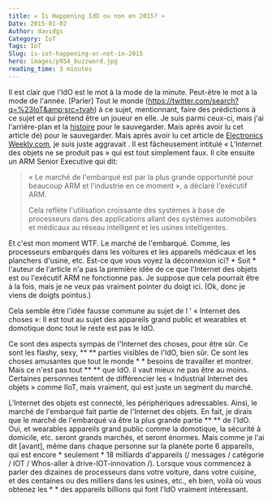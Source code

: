 ```yaml
---
title: « Is Happening IdO ou non en 2015? »
Date: 2015-01-02
Author: davidgs
Category: IoT
Tags: IoT
Slug: is-iot-happening-or-not-in-2015
hero: images/p954_buzzword.jpg
reading_time: 3 minutes
---
```


Il est clair que l'IdO est le mot à la mode de la minute. Peut-être le mot à la mode de l'année. [Parler] Tout le monde (https://twitter.com/search?q=%23IoT&amp;src=tyah) à ce sujet, mentionnant, faire des prédictions à ce sujet et qui prétend être un joueur en elle. Je suis parmi ceux-ci, mais j'ai l'arrière-plan et la [histoire](https://twitter.com/search?q=%23IoT&src=tyah) pour le sauvegarder. Mais après avoir lu cet article de) pour le sauvegarder. Mais après avoir lu cet article de [Electronics Weekly.com](/posts/category/iot/whos-going-to-drive-iot-innovation/), je suis juste aggravait . Il est fâcheusement intitulé « L'Internet des objets ne se produit pas » qui est tout simplement faux. Il cite ensuite un ARM Senior Executive qui dit:

> « Le marché de l'embarqué est par la plus grande opportunité pour beaucoup ARM et l'industrie en ce moment », a déclaré l'exécutif ARM.
>
> Cela reflète l'utilisation croissante des systèmes à base de processeurs dans des applications allant des systèmes automobiles et médicaux au réseau intelligent et les usines intelligentes.

Et c'est mon moment WTF. Le marché de l'embarqué. Comme, les processeurs embarqués dans les voitures et les appareils médicaux et les planchers d'usine, etc. Est-ce que vous voyez la déconnexion ici? * Soit * l'auteur de l'article n'a pas la première idée de ce que l'Internet des objets est ou l'exécutif ARM ne fonctionne pas. Je suppose que cela pourrait être à la fois, mais je ne veux pas vraiment pointer du doigt ici. (Ok, donc je viens de doigts pointus.)

Cela semble être l'idée fausse commune au sujet de l ' « Internet des choses »: Il est tout au sujet des appareils grand public et wearables et domotique donc tout le reste est pas le IdO.

Ce sont des aspects sympas de l'Internet des choses, pour être sûr. Ce sont les flashy, sexy, ** ** parties visibles de l'IdO, bien sûr. Ce sont les choses amusantes que tout le monde * * besoins de travailler et montrer. Mais ce n'est pas tout ** ** que IdO. il vaut mieux ne pas être au moins. Certaines personnes tentent de différencier les « Industrial Internet des objets » comme IIoT, mais vraiment, qui est juste un segment du marché.

L'Internet des objets est connecté, les périphériques adressables. Ainsi, le marché de l'embarqué fait partie de l'Internet des objets. En fait, je dirais que le marché de l'embarqué va être la plus grande partie ** ** de l'IdO. Oui, et wearables appareils grand public comme la domotique, la sécurité à domicile, etc. seront grands marchés, et seront énormes. Mais comme je l'ai dit [avant], même dans chaque personne sur la planète porte 6 appareils, qui est encore * seulement * 18 milliards d'appareils (/ messages / catégorie / IOT / Whos-aller à drive-IOT-innovation /). Lorsque vous commencez à parler des dizaines de processeurs dans votre voiture, dans votre cuisine, et des centaines ou des milliers dans les usines, etc., eh bien, voilà où vous obtenez les * * des appareils billions qui font l'IdO vraiment intéressant.

